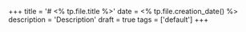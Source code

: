 +++
title = '# <% tp.file.title %>'
date = <% tp.file.creation_date() %>
description = 'Description'
draft = true
tags = ['default']
+++